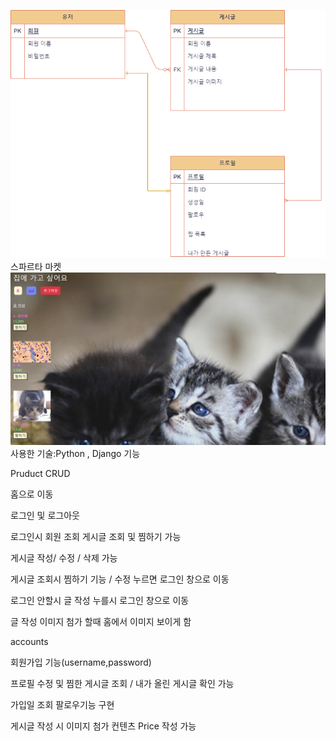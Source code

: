 ![alt text](1234.drawio.png)
스파르타 마켓
![alt text](2.PNG)
사용한 기술:Python , Django
기능

Pruduct CRUD

홈으로 이동 

로그인 및 로그아웃 

로그인시 회원 조회 게시글 조회 및 찜하기 가능


게시글 작성/ 수정 / 삭제 가능

게시글 조회시 찜하기 기능 / 수정 누르면 로그인 창으로 이동

로그인 안할시 글 작성 누를시 로그인 창으로 이동

글 작성 이미지 첨가 할때 홈에서 이미지 보이게 함

accounts 

회원가입 기능(username,password)

프로필 수정 및 찜한 게시글 조회 / 내가 올린 게시글 확인 가능

가입일 조회 팔로우기능 구현

게시글 작성 시 이미지 첨가 컨텐츠 Price 작성 가능